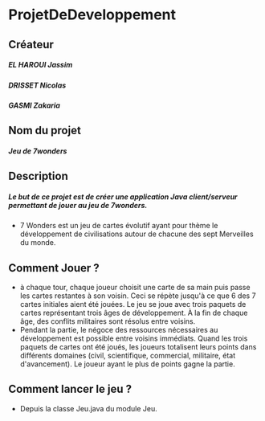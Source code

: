 # ProjetDeDeveloppement

## Créateur

  ##### EL HAROUI Jassim
  ##### DRISSET Nicolas
  ##### GASMI Zakaria
  

## Nom du projet

  ##### Jeu de 7wonders

## Description

##### Le but de ce projet est de créer une application Java client/serveur permettant de jouer au jeu de 7wonders. 

  * 7 Wonders est un jeu de cartes évolutif ayant pour thème le développement de civilisations autour de chacune des sept Merveilles du monde.
  
## Comment Jouer ?

  * à chaque tour, chaque joueur choisit une carte de sa main puis passe les cartes restantes à son voisin. Ceci se répète jusqu'à ce que 6 des 7 cartes initiales aient été jouées. Le jeu se joue avec trois paquets de cartes représentant trois âges de développement. À la fin de chaque âge, des conflits militaires sont résolus entre voisins.
  * Pendant la partie, le négoce des ressources nécessaires au développement est possible entre voisins immédiats. Quand les trois paquets de cartes ont été joués, les joueurs totalisent leurs points dans différents domaines (civil, scientifique, commercial, militaire, état d'avancement). Le joueur ayant le plus de points gagne la partie.

## Comment lancer le jeu ?
  
  * Depuis la classe Jeu.java du module Jeu.
